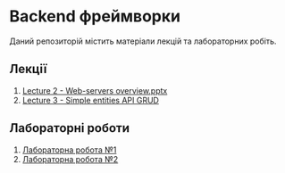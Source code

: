 # Backend фреймворки

Даний репозиторій містить матеріали лекцій та лабораторних робіть.

## Лекції
1. [Lecture 2 - Web-servers overview.pptx](presentations%2FLecture%202%20-%20Web-servers%20overview.pptx)
2. [Lecture 3 - Simple entities API GRUD](03-simple-entities%2FReadme.md)

## Лабораторні роботи

1. [Лабораторна робота №1](02-nginx-nestjs-laravel%2FReadme.md)
2. [Лабораторна робота №2](03-simple-entities%2FReadme.md)
